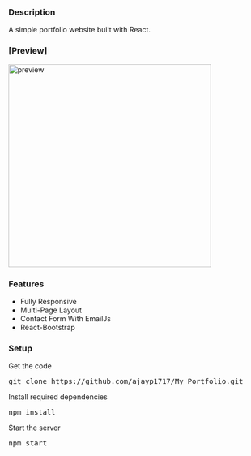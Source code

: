 ### Description

A simple portfolio website built with React. 

### [Preview]

<img align="center" alt="preview" width="400"  src="./demo.gif" />

### Features

- Fully Responsive
- Multi-Page Layout
- Contact Form With EmailJs
- React-Bootstrap


### Setup

Get the code

<pre>git clone https://github.com/ajayp1717/My_Portfolio.git</pre>
 
Install required dependencies

<pre>npm install</pre>


Start the server

<pre>npm start</pre>




